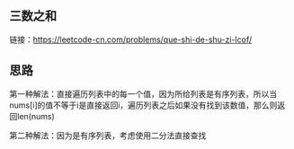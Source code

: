 ## 三数之和
链接：https://leetcode-cn.com/problems/que-shi-de-shu-zi-lcof/

## 思路
第一种解法：直接遍历列表中的每一个值，因为所给列表是有序列表，所以当nums[i]的值不等于i是直接返回i，遍历列表之后如果没有找到该数值，那么则返回len(nums)

第二种解法：因为是有序列表，考虑使用二分法直接查找
